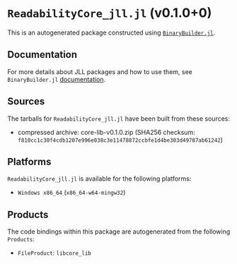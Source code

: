 # `ReadabilityCore_jll.jl` (v0.1.0+0)

This is an autogenerated package constructed using [`BinaryBuilder.jl`](https://github.com/JuliaPackaging/BinaryBuilder.jl).

## Documentation

For more details about JLL packages and how to use them, see `BinaryBuilder.jl` [documentation](https://docs.binarybuilder.org/stable/jll/).

## Sources

The tarballs for `ReadabilityCore_jll.jl` have been built from these sources:

* compressed archive: core-lib-v0.1.0.zip (SHA256 checksum: `f810cc1c30f4cdb1207e996e038c3e11478872ccbfe1d4be303d49787ab61242`)

## Platforms

`ReadabilityCore_jll.jl` is available for the following platforms:

* `Windows x86_64` (`x86_64-w64-mingw32`)

## Products

The code bindings within this package are autogenerated from the following `Products`:

* `FileProduct`: `libcore_lib`
